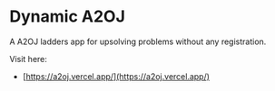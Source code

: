 # Dynamic A2OJ

A A2OJ ladders app for upsolving problems without any registration.

Visit here:
- [https://a2oj.vercel.app/](https://a2oj.vercel.app/)